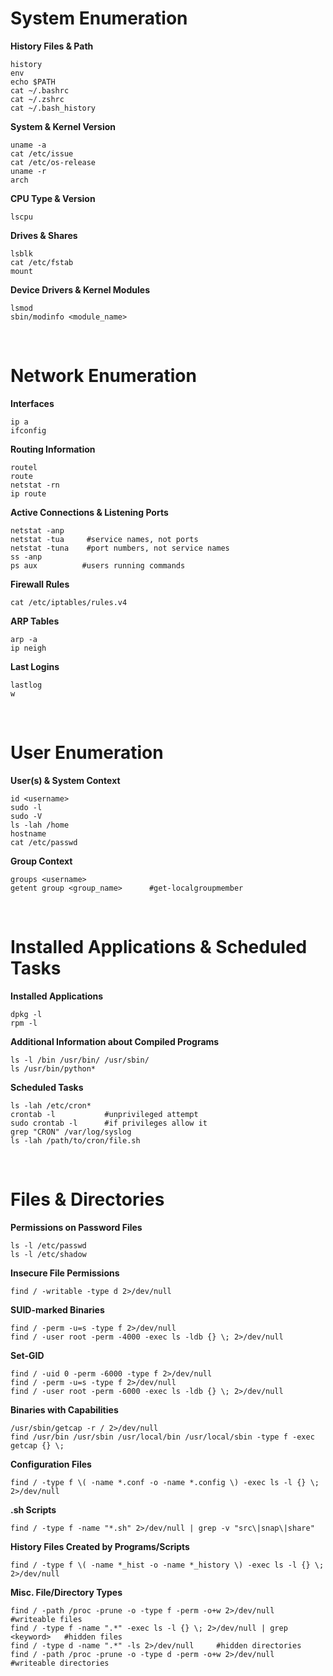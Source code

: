 # System Enumeration

**History Files & Path**
```
history
env
echo $PATH
cat ~/.bashrc
cat ~/.zshrc
cat ~/.bash_history
```
**System & Kernel Version**
```
uname -a
cat /etc/issue
cat /etc/os-release
uname -r
arch
```
**CPU Type & Version**
```
lscpu
```
**Drives & Shares**
```
lsblk
cat /etc/fstab
mount
```
**Device Drivers & Kernel Modules**
```
lsmod 
sbin/modinfo <module_name>
```

<br>

# Network Enumeration

**Interfaces**
```
ip a 
ifconfig
```
**Routing Information**
```
routel
route
netstat -rn
ip route
```
**Active Connections & Listening Ports**
```
netstat -anp
netstat -tua     #service names, not ports
netstat -tuna    #port numbers, not service names
ss -anp
ps aux          #users running commands
```
**Firewall Rules**
```
cat /etc/iptables/rules.v4
```
**ARP Tables**
```
arp -a 
ip neigh
```
**Last Logins**
```
lastlog
w
```

<br>

# User Enumeration

**User(s) & System Context**
```
id <username>
sudo -l
sudo -V
ls -lah /home
hostname
cat /etc/passwd
```
**Group Context**
```
groups <username>
getent group <group_name>      #get-localgroupmember
```

<br>

# Installed Applications & Scheduled Tasks

**Installed Applications**
```
dpkg -l
rpm -l
```
**Additional Information about Compiled Programs**
```
ls -l /bin /usr/bin/ /usr/sbin/
ls /usr/bin/python* 
```
**Scheduled Tasks**
```
ls -lah /etc/cron*
crontab -l           #unprivileged attempt
sudo crontab -l      #if privileges allow it
grep "CRON" /var/log/syslog
ls -lah /path/to/cron/file.sh
```

<br>

# Files & Directories

**Permissions on Password Files**
```
ls -l /etc/passwd
ls -l /etc/shadow
```
**Insecure File Permissions**
```
find / -writable -type d 2>/dev/null
```
**SUID-marked Binaries**
```
find / -perm -u=s -type f 2>/dev/null
find / -user root -perm -4000 -exec ls -ldb {} \; 2>/dev/null
```
**Set-GID**
```
find / -uid 0 -perm -6000 -type f 2>/dev/null
find / -perm -u=s -type f 2>/dev/null
find / -user root -perm -6000 -exec ls -ldb {} \; 2>/dev/null
```
**Binaries with Capabilities**
```
/usr/sbin/getcap -r / 2>/dev/null
find /usr/bin /usr/sbin /usr/local/bin /usr/local/sbin -type f -exec getcap {} \;
```
**Configuration Files**
```
find / -type f \( -name *.conf -o -name *.config \) -exec ls -l {} \; 2>/dev/null
```
**.sh Scripts**
```
find / -type f -name "*.sh" 2>/dev/null | grep -v "src\|snap\|share"
```
**History Files Created by Programs/Scripts**
```
find / -type f \( -name *_hist -o -name *_history \) -exec ls -l {} \; 2>/dev/null
```
**Misc. File/Directory Types**
```
find / -path /proc -prune -o -type f -perm -o+w 2>/dev/null    #writeable files
find / -type f -name ".*" -exec ls -l {} \; 2>/dev/null | grep <keyword>   #hidden files
find / -type d -name ".*" -ls 2>/dev/null     #hidden directories
find / -path /proc -prune -o -type d -perm -o+w 2>/dev/null    #writeable directories
```
